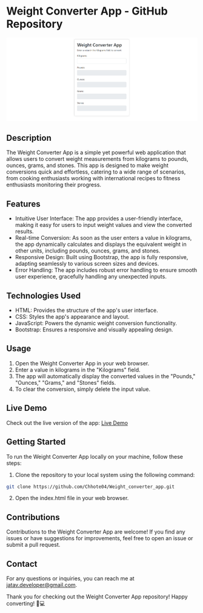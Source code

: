 # Weight Converter App - GitHub Repository

![Weight Converter App](./screenshot.png)

## Description

The Weight Converter App is a simple yet powerful web application that allows users to convert weight measurements from kilograms to pounds, ounces, grams, and stones. This app is designed to make weight conversions quick and effortless, catering to a wide range of scenarios, from cooking enthusiasts working with international recipes to fitness enthusiasts monitoring their progress.

## Features

- Intuitive User Interface: The app provides a user-friendly interface, making it easy for users to input weight values and view the converted results.
- Real-time Conversion: As soon as the user enters a value in kilograms, the app dynamically calculates and displays the equivalent weight in other units, including pounds, ounces, grams, and stones.
- Responsive Design: Built using Bootstrap, the app is fully responsive, adapting seamlessly to various screen sizes and devices.
- Error Handling: The app includes robust error handling to ensure smooth user experience, gracefully handling any unexpected inputs.

## Technologies Used

- HTML: Provides the structure of the app's user interface.
- CSS: Styles the app's appearance and layout.
- JavaScript: Powers the dynamic weight conversion functionality.
- Bootstrap: Ensures a responsive and visually appealing design.

## Usage

1. Open the Weight Converter App in your web browser.
2. Enter a value in kilograms in the "Kilograms" field.
3. The app will automatically display the converted values in the "Pounds," "Ounces," "Grams," and "Stones" fields.
4. To clear the conversion, simply delete the input value.

## Live Demo

Check out the live version of the app: [Live Demo](https://adwebtechnology.com/weather/Weight_converter_app.html)

## Getting Started

To run the Weight Converter App locally on your machine, follow these steps:

1. Clone the repository to your local system using the following command:

```bash
git clone https://github.com/Chhote04/Weight_converter_app.git
```

2. Open the index.html file in your web browser.

## Contributions

Contributions to the Weight Converter App are welcome! If you find any issues or have suggestions for improvements, feel free to open an issue or submit a pull request.

## Contact

For any questions or inquiries, you can reach me at [jatav.developer@gmail.com](jatav.developer@gmail.com).

Thank you for checking out the Weight Converter App repository! Happy converting! 🚀💻

